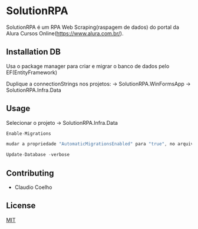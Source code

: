 ﻿# SolutionRPA

SolutionRPA é um RPA Web Scraping(raspagem de dados) do portal da Alura Cursos Online(https://www.alura.com.br/).

## Installation DB

Usa o package manager para criar e migrar o banco de dados pelo EF(EntityFramework)

Duplique a connectionStrings nos projetos:
 -> SolutionRPA.WinFormsApp
 -> SolutionRPA.Infra.Data

## Usage

Selecionar o projeto -> SolutionRPA.Infra.Data

```c#
Enable-Migrations

mudar a propriedade "AutomaticMigrationsEnabled" para "true", no arquivo Migrations ->  Configuration ;

Update-Database -verbose
```

## Contributing

 - Claudio Coelho


## License

[MIT](https://choosealicense.com/licenses/mit/)